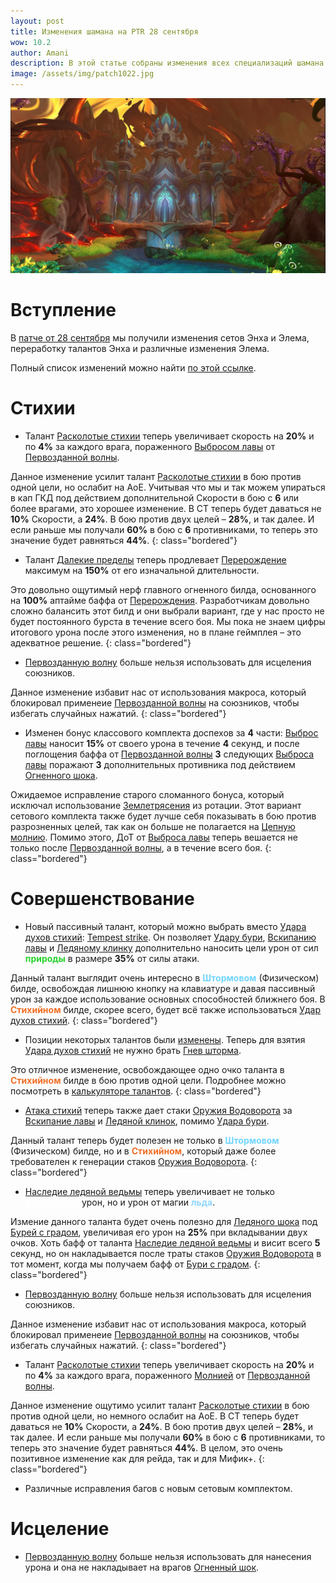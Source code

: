 ```yaml
---    
layout: post
title: Изменения шамана на PTR 28 сентября
wow: 10.2
author: Amani
description: В этой статье собраны изменения всех специализаций шамана билде на PTR от 28 сентября. 
image: /assets/img/patch1022.jpg
---
```


<p align="center">
<img src="/assets/img/patch1022.jpg"> 
</p>

# Вступление

В [патче от 28 сентября](https://www.wowhead.com/news/patch-10-2-ptr-developer-notes-hunter-raid-buff-added-335234?webhook) мы получили изменения сетов Энха и Элема, переработку талантов Энха и различные изменения Элема. 

Полный список изменений можно найти [по этой ссылке](https://www.wowhead.com/news/patch-10-2-ptr-developer-notes-hunter-raid-buff-added-335234?webhook).


<!--more-->


# Стихии

* Талант [Расколотые стихии](https://www.wowhead.com/ru/spell=382042) теперь увеличивает скорость на **20%** и по **4%** за каждого врага, пораженного [Выбросом лавы](https://www.wowhead.com/ru/spell=51505/) от [Первозданной волны](https://www.wowhead.com/ru/spell=326059/).

Данное изменение усилит талант [Расколотые стихии](https://www.wowhead.com/ru/spell=382042) в бою против одной цели, но ослабит на АоЕ. Учитывая что мы и так можем упираться в кап ГКД под действием дополнительной Скорости в бою с **6** или более врагами, это хорошее изменение. В СТ теперь будет даваться не **10%** Скорости, а **24%**. В бою против двух целей – **28%**, и так далее. И если раньше мы получали **60%** в бою с **6** противниками, то теперь это значение будет равняться **44%**.
{: class="bordered"}

* Талант [Далекие пределы](https://www.wowhead.com/ru/spell=381787/) теперь продлевает [Перерождение](https://www.wowhead.com/ru/spell=114050/) максимум на **150%** от его изначальной длительности.

Это довольно ощутимый нерф главного огненного билда, основанного на **100%** аптайме баффа от [Перерождения](https://www.wowhead.com/ru/spell=114050/). Разработчикам довольно сложно балансить этот билд и они выбрали вариант, где у нас просто не будет постоянного бурста в течение всего боя. Мы пока не знаем цифры итогового урона после этого изменения, но в плане геймплея – это адекватное решение.
{: class="bordered"}

* [Первозданную волну](https://www.wowhead.com/ru/spell=326059/) больше нельзя использовать для исцеления союзников.

Данное изменение избавит нас от использования макроса, который блокировал применеие [Первозданной волны](https://www.wowhead.com/ru/spell=326059/) на союзников, чтобы избегать случайных нажатий.
{: class="bordered"}

* Изменен бонус классового комплекта доспехов за **4** части: [Выброс лавы](https://ru.wowhead.com/spell=51505) наносит **15%** от своего урона в течение **4** секунд, и после поглощения баффа от [Первозданной волны](https://www.wowhead.com/ru/spell=326059/) **3** следующих [Выброса лавы](https://ru.wowhead.com/spell=51505) поражают **3** дополнительных противника под действием [Огненного шока](https://ru.wowhead.com/spell=188389).

Ожидаемое исправление старого сломанного бонуса, который исключал использование [Землетрясения](https://ru.wowhead.com/spell=61882) из ротации. Этот вариант сетового комплекта также будет лучше себя показывать в бою против разрозненных целей, так как он больше не полагается на [Цепную молнию](https://ru.wowhead.com/spell=188443). Помимо этого, ДоТ от [Выброса лавы](https://ru.wowhead.com/spell=51505) теперь вешается не только после [Первозданной волны](https://www.wowhead.com/ru/spell=326059/), а в течение всего боя.
{: class="bordered"}



# Совершенствование

* Новый пассивный талант, который можно выбрать вместо [Удара духов стихий](https://www.wowhead.com/ru/spell=117014): [Tempest strike](https://www.wowhead.com/ptr-2/spell=428071/). Он позволяет [Удару бури](https://www.wowhead.com/ru/spell=17364), [Вскипанию лавы](https://www.wowhead.com/ru/spell=60103) и [Ледяному клинку](https://www.wowhead.com/ru/spell=342240) дополнительно наносить цели урон от сил <span style="color:#26d22b;font-size:1em;">**природы**</span> в размере **35%** от силы атаки.

Данный талант выглядит очень интересно в <span style="color:#71d5ff;font-size:1em;">**Штормовом**</span> (Физическом) билде, освобождая лишнюю кнопку на клавиатуре и давая пассивный урон за каждое использование основных способностей ближнего боя. В <span style="color:#f16f25;font-size:1em;">**Cтихийном**</span> билде, скорее всего, будет всё также использоваться [Удар духов стихий](https://www.wowhead.com/ru/spell=117014).
{: class="bordered"}

* Позиции некоторых талантов были [изменены](https://www.wowhead.com/ptr-2/talent-calc/shaman/enhancement). Теперь для взятия [Удара духов стихий](https://www.wowhead.com/ru/spell=117014) не нужно брать [Гнев шторма](https://www.wowhead.com/ru/spell=392352).
 
Это отличное изменение, освобождающее одно очко таланта в <span style="color:#f16f25;font-size:1em;">**Cтихийном**</span> билде в бою против одной цели. Подробнее можно посмотреть в [калькуляторе талантов](https://www.wowhead.com/ptr-2/talent-calc/shaman/enhancement).
{: class="bordered"}

* [Атака стихий](https://www.wowhead.com/ru/spell=210853) теперь также дает стаки [Оружия Водоворота](https://www.wowhead.com/ru/spell=187880) за [Вскипание лавы](https://www.wowhead.com/ru/spell=60103) и [Ледяной клинок](https://www.wowhead.com/ru/spell=342240), помимо [Удара бури](https://www.wowhead.com/ru/spell=17364).

Данный талант теперь будет полезен не только в <span style="color:#71d5ff;font-size:1em;">**Штормовом**</span> (Физическом) билде, но и в <span style="color:#f16f25;font-size:1em;">**Cтихийном**</span>, который даже более требователен к генерации стаков [Оружия Водоворота](https://www.wowhead.com/ru/spell=187880).
{: class="bordered"}

* [Наследие ледяной ведьмы](https://www.wowhead.com/ru/spell=384450) теперь увеличивает не только <span style="color:#FFFFFF;font-size:1em;">**физический**</span> урон, но и урон от магии <span style="color:#8fd5fe;font-size:1em;">**льда**</span>.

Измение данного таланта будет очень полезно для [Ледяного шока](https://www.wowhead.com/ru/spell=196840) под [Бурей с градом](https://www.wowhead.com/ru/spell=334195), увеличивая его урон на **25%** при вкладывании двух очков. Хоть бафф от таланта [Наследие ледяной ведьмы](https://www.wowhead.com/ru/spell=384450) и висит всего **5** секунд, но он накладывается после траты стаков [Оружия Водоворота](https://www.wowhead.com/ru/spell=187880) в тот момент, когда мы получаем бафф от [Бури с градом](https://www.wowhead.com/ru/spell=334195).
{: class="bordered"}

* [Первозданную волну](https://www.wowhead.com/ru/spell=326059/) больше нельзя использовать для исцеления союзников.

Данное изменение избавит нас от использования макроса, который блокировал применеие [Первозданной волны](https://www.wowhead.com/ru/spell=326059/) на союзников, чтобы избегать случайных нажатий.
{: class="bordered"}

* Талант [Расколотые стихии](https://www.wowhead.com/ru/spell=382042) теперь увеличивает скорость на **20%** и по **4%** за каждого врага, пораженного [Молнией](https://www.wowhead.com/ru/spell=188196/) от [Первозданной волны](https://www.wowhead.com/ru/spell=326059/).

Данное изменение ощутимо усилит талант [Расколотые стихии](https://www.wowhead.com/ru/spell=382042) в бою против одной цели, но немного ослабит на АоЕ. В СТ теперь будет даваться не **10%** Скорости, а **24%**. В бою против двух целей – **28%**, и так далее. И если раньше мы получали **60%** в бою с **6** противниками, то теперь это значение будет равняться **44%**. В целом, это очень позитивное изменение как для рейда, так и для Мифик+.
{: class="bordered"}

* Различные исправления багов с новым сетовым комплектом.

# Исцеление

* [Первозданную волну](https://www.wowhead.com/ru/spell=326059/) больше нельзя использовать для нанесения урона и она не накладывает на врагов [Огненный шок](https://ru.wowhead.com/spell=188389).
